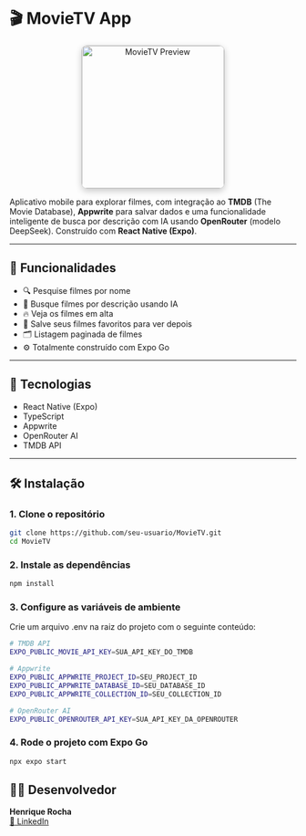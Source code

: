 # 🎬 MovieTV App

<p align="center">
  <img src="https://github.com/user-attachments/assets/a9fe5f32-3a5c-4313-beb6-d52566a755e8" alt="MovieTV Preview" width="250" style="border: 1px solid #ccc; border-radius: 10px; box-shadow: 0 4px 12px rgba(0,0,0,0.2);" />
</p>

Aplicativo mobile para explorar filmes, com integração ao **TMDB** (The Movie Database), **Appwrite** para salvar dados e uma funcionalidade inteligente de busca por descrição com IA usando **OpenRouter** (modelo DeepSeek). Construído com **React Native (Expo)**.

---

## 🚀 Funcionalidades

- 🔍 Pesquise filmes por nome  
- 🤖 Busque filmes por descrição usando IA  
- 🔥 Veja os filmes em alta  
- 💾 Salve seus filmes favoritos para ver depois  
- 🗂️ Listagem paginada de filmes  
- ⚙️ Totalmente construído com Expo Go  

---

## 🧪 Tecnologias

- React Native (Expo)  
- TypeScript  
- Appwrite  
- OpenRouter AI  
- TMDB API  

---



## 🛠️ Instalação

### 1. Clone o repositório

```bash
git clone https://github.com/seu-usuario/MovieTV.git
cd MovieTV
```
### 2. Instale as dependências
```bash
npm install
```

### 3. Configure as variáveis de ambiente
Crie um arquivo .env na raiz do projeto com o seguinte conteúdo:
```bash
# TMDB API
EXPO_PUBLIC_MOVIE_API_KEY=SUA_API_KEY_DO_TMDB

# Appwrite
EXPO_PUBLIC_APPWRITE_PROJECT_ID=SEU_PROJECT_ID
EXPO_PUBLIC_APPWRITE_DATABASE_ID=SEU_DATABASE_ID
EXPO_PUBLIC_APPWRITE_COLLECTION_ID=SEU_COLLECTION_ID

# OpenRouter AI
EXPO_PUBLIC_OPENROUTER_API_KEY=SUA_API_KEY_DA_OPENROUTER
```
### 4. Rode o projeto com Expo Go
```bash
npx expo start
```
## 👨‍💻 Desenvolvedor

**Henrique Rocha**  
[🔗 LinkedIn](https://www.linkedin.com/in/henrique-rocha-389609287/)
